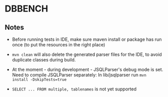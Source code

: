 # DBBENCH


## Notes
- Before running tests in IDE, make sure maven install or package has run once (to put the resources
 in the right place)
- ```mvn clean``` will also delete the generated parser files for the IDE, to avoid duplicate 
classes during build.
- At the moment - during development - JSQLParser's debug mode is set. Need to compile JSQLParser
 separately: In lib/jsqlparser run ```mvn install -DskipTests=true```

- ```SELECT ... FROM multiple, tablenames``` is not yet supported